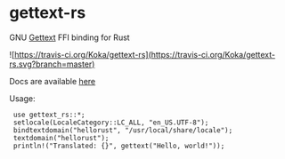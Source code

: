 # gettext-rs

GNU [Gettext](https://www.gnu.org/software/gettext/) FFI binding for Rust

![https://travis-ci.org/Koka/gettext-rs](https://travis-ci.org/Koka/gettext-rs.svg?branch=master)

Docs are available [here](http://koka.github.io/gettext-rs/gettext_rs/)

Usage:

```
 use gettext_rs::*;
 setlocale(LocaleCategory::LC_ALL, "en_US.UTF-8");
 bindtextdomain("hellorust", "/usr/local/share/locale");
 textdomain("hellorust");
 println!("Translated: {}", gettext("Hello, world!"));
```

